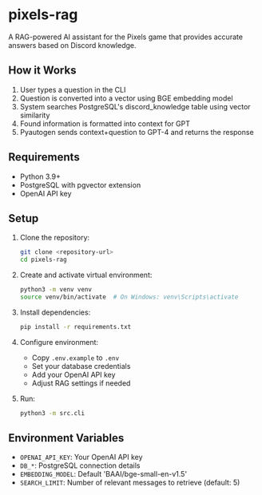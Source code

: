 # pixels-rag

A RAG-powered AI assistant for the Pixels game that provides accurate answers based on Discord knowledge.

## How it Works
1. User types a question in the CLI
2. Question is converted into a vector using BGE embedding model
3. System searches PostgreSQL's discord_knowledge table using vector similarity
4. Found information is formatted into context for GPT
5. Pyautogen sends context+question to GPT-4 and returns the response

## Requirements
- Python 3.9+
- PostgreSQL with pgvector extension
- OpenAI API key

## Setup
1. Clone the repository:
   ```bash
   git clone <repository-url>
   cd pixels-rag
   ```

2. Create and activate virtual environment:
   ```bash
   python3 -m venv venv
   source venv/bin/activate  # On Windows: venv\Scripts\activate
   ```

3. Install dependencies:
   ```bash
   pip install -r requirements.txt
   ```

4. Configure environment:
   - Copy `.env.example` to `.env`
   - Set your database credentials
   - Add your OpenAI API key
   - Adjust RAG settings if needed

5. Run:
   ```bash
   python3 -m src.cli
   ```

## Environment Variables
- `OPENAI_API_KEY`: Your OpenAI API key
- `DB_*`: PostgreSQL connection details
- `EMBEDDING_MODEL`: Default 'BAAI/bge-small-en-v1.5'
- `SEARCH_LIMIT`: Number of relevant messages to retrieve (default: 5) 
